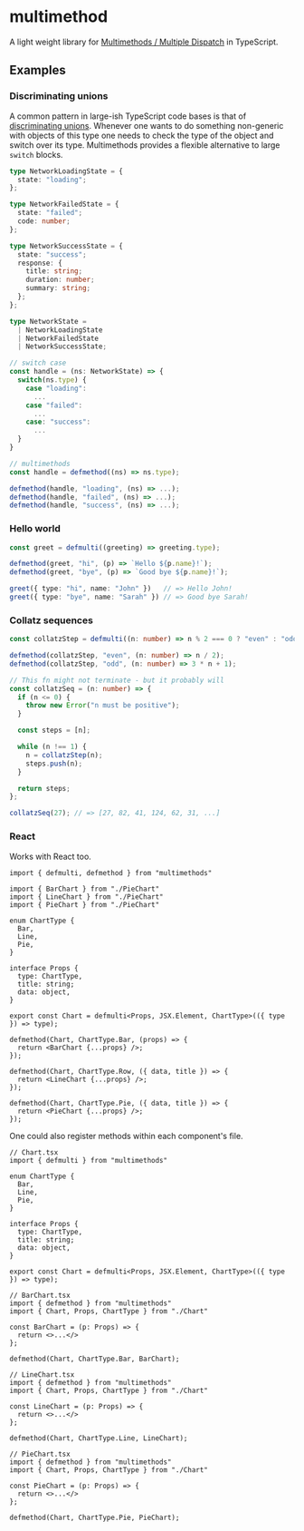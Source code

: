# multimethod

A light weight library for [Multimethods / Multiple
Dispatch](https://en.wikipedia.org/wiki/Multiple_dispatch) in TypeScript.

## Examples

### Discriminating unions

A common pattern in large-ish TypeScript code bases is that of [discriminating
unions](https://www.typescriptlang.org/docs/handbook/unions-and-intersections.html#discriminating-unions).
Whenever one wants to do something non-generic with objects of this type one
needs to check the type of the object and switch over its type. Multimethods
provides a flexible alternative to large `switch` blocks.

```ts
type NetworkLoadingState = {
  state: "loading";
};

type NetworkFailedState = {
  state: "failed";
  code: number;
};

type NetworkSuccessState = {
  state: "success";
  response: {
    title: string;
    duration: number;
    summary: string;
  };
};

type NetworkState =
  | NetworkLoadingState
  | NetworkFailedState
  | NetworkSuccessState;

// switch case
const handle = (ns: NetworkState) => {
  switch(ns.type) {
    case "loading":
      ...
    case "failed":
      ...
    case: "success":
      ...
  }
}

// multimethods
const handle = defmethod((ns) => ns.type);

defmethod(handle, "loading", (ns) => ...);
defmethod(handle, "failed", (ns) => ...);
defmethod(handle, "success", (ns) => ...);
```

### Hello world

```ts
const greet = defmulti((greeting) => greeting.type);

defmethod(greet, "hi", (p) => `Hello ${p.name}!`);
defmethod(greet, "bye", (p) => `Good bye ${p.name}!`);

greet({ type: "hi", name: "John" })   // => Hello John!
greet({ type: "bye", name: "Sarah" }) // => Good bye Sarah!
```

### Collatz sequences

```ts
const collatzStep = defmulti((n: number) => n % 2 === 0 ? "even" : "odd");

defmethod(collatzStep, "even", (n: number) => n / 2);
defmethod(collatzStep, "odd", (n: number) => 3 * n + 1);

// This fn might not terminate - but it probably will
const collatzSeq = (n: number) => {
  if (n <= 0) {
    throw new Error("n must be positive");
  }

  const steps = [n];

  while (n !== 1) {
    n = collatzStep(n);
    steps.push(n);
  }

  return steps;
};

collatzSeq(27); // => [27, 82, 41, 124, 62, 31, ...]
```

### React

Works with React too.

```tsx
import { defmulti, defmethod } from "multimethods"

import { BarChart } from "./PieChart"
import { LineChart } from "./PieChart"
import { PieChart } from "./PieChart"

enum ChartType {
  Bar,
  Line,
  Pie,
}

interface Props {
  type: ChartType,
  title: string;
  data: object,
}

export const Chart = defmulti<Props, JSX.Element, ChartType>(({ type }) => type);

defmethod(Chart, ChartType.Bar, (props) => {
  return <BarChart {...props} />;
});

defmethod(Chart, ChartType.Row, ({ data, title }) => {
  return <LineChart {...props} />;
});

defmethod(Chart, ChartType.Pie, ({ data, title }) => {
  return <PieChart {...props} />;
});
```

One could also register methods within each component's file.

```tsx
// Chart.tsx
import { defmulti } from "multimethods"

enum ChartType {
  Bar,
  Line,
  Pie,
}

interface Props {
  type: ChartType,
  title: string;
  data: object,
}

export const Chart = defmulti<Props, JSX.Element, ChartType>(({ type }) => type);

// BarChart.tsx
import { defmethod } from "multimethods"
import { Chart, Props, ChartType } from "./Chart"

const BarChart = (p: Props) => {
  return <>...</>
};

defmethod(Chart, ChartType.Bar, BarChart);

// LineChart.tsx
import { defmethod } from "multimethods"
import { Chart, Props, ChartType } from "./Chart"

const LineChart = (p: Props) => {
  return <>...</>
};

defmethod(Chart, ChartType.Line, LineChart);

// PieChart.tsx
import { defmethod } from "multimethods"
import { Chart, Props, ChartType } from "./Chart"

const PieChart = (p: Props) => {
  return <>...</>
};

defmethod(Chart, ChartType.Pie, PieChart);
```
